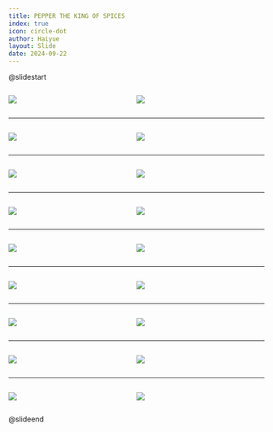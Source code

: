 ```yaml
---
title: PEPPER THE KING OF SPICES
index: true
icon: circle-dot
author: Haiyue
layout: Slide
date: 2024-09-22
---
```

 
@slidestart

<div style="display:flex">
<div style="flex:1">

![](https://raw.githubusercontent.com/yclord/reading/refs/heads/master/english/Level-O/PEPPER%20THE%20KING%20OF%20SPICES/001.webp)
</div>
<div style="flex:1">

![](https://raw.githubusercontent.com/yclord/reading/refs/heads/master/english/Level-O/PEPPER%20THE%20KING%20OF%20SPICES/002.webp)
</div>
</div>

---

<div style="display:flex">
<div style="flex:1">

![](https://raw.githubusercontent.com/yclord/reading/refs/heads/master/english/Level-O/PEPPER%20THE%20KING%20OF%20SPICES/003.webp)
</div>
<div style="flex:1">

![](https://raw.githubusercontent.com/yclord/reading/refs/heads/master/english/Level-O/PEPPER%20THE%20KING%20OF%20SPICES/004.webp)
</div>
</div>

---

<div style="display:flex">
<div style="flex:1">

![](https://raw.githubusercontent.com/yclord/reading/refs/heads/master/english/Level-O/PEPPER%20THE%20KING%20OF%20SPICES/005.webp)
</div>
<div style="flex:1">

![](https://raw.githubusercontent.com/yclord/reading/refs/heads/master/english/Level-O/PEPPER%20THE%20KING%20OF%20SPICES/006.webp)
</div>
</div>

---

<div style="display:flex">
<div style="flex:1">

![](https://raw.githubusercontent.com/yclord/reading/refs/heads/master/english/Level-O/PEPPER%20THE%20KING%20OF%20SPICES/007.webp)
</div>
<div style="flex:1">

![](https://raw.githubusercontent.com/yclord/reading/refs/heads/master/english/Level-O/PEPPER%20THE%20KING%20OF%20SPICES/008.webp)
</div>
</div>

---

<div style="display:flex">
<div style="flex:1">

![](https://raw.githubusercontent.com/yclord/reading/refs/heads/master/english/Level-O/PEPPER%20THE%20KING%20OF%20SPICES/009.webp)
</div>
<div style="flex:1">

![](https://raw.githubusercontent.com/yclord/reading/refs/heads/master/english/Level-O/PEPPER%20THE%20KING%20OF%20SPICES/010.webp)
</div>
</div>

---

<div style="display:flex">
<div style="flex:1">

![](https://raw.githubusercontent.com/yclord/reading/refs/heads/master/english/Level-O/PEPPER%20THE%20KING%20OF%20SPICES/011.webp)
</div>
<div style="flex:1">

![](https://raw.githubusercontent.com/yclord/reading/refs/heads/master/english/Level-O/PEPPER%20THE%20KING%20OF%20SPICES/012.webp)
</div>
</div>

---

<div style="display:flex">
<div style="flex:1">

![](https://raw.githubusercontent.com/yclord/reading/refs/heads/master/english/Level-O/PEPPER%20THE%20KING%20OF%20SPICES/013.webp)
</div>
<div style="flex:1">

![](https://raw.githubusercontent.com/yclord/reading/refs/heads/master/english/Level-O/PEPPER%20THE%20KING%20OF%20SPICES/014.webp)
</div>
</div>

---

<div style="display:flex">
<div style="flex:1">

![](https://raw.githubusercontent.com/yclord/reading/refs/heads/master/english/Level-O/PEPPER%20THE%20KING%20OF%20SPICES/015.webp)
</div>
<div style="flex:1">

![](https://raw.githubusercontent.com/yclord/reading/refs/heads/master/english/Level-O/PEPPER%20THE%20KING%20OF%20SPICES/016.webp)
</div>
</div>

---

<div style="display:flex">
<div style="flex:1">

![](https://raw.githubusercontent.com/yclord/reading/refs/heads/master/english/Level-O/PEPPER%20THE%20KING%20OF%20SPICES/017.webp)
</div>
<div style="flex:1">

![](https://raw.githubusercontent.com/yclord/reading/refs/heads/master/english/Level-O/PEPPER%20THE%20KING%20OF%20SPICES/018.webp)
</div>
</div>

@slideend